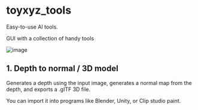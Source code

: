 # toyxyz_tools
Easy-to-use AI tools. 

GUI with a collection of handy tools

![image](https://github.com/user-attachments/assets/1a49aba0-42cd-4634-a2ef-d7b456d204a9)


## 1. Depth to normal / 3D model

  Generates a depth using the input image, generates a normal map from the depth, and exports a .gITF 3D file. 

  You can import it into programs like Blender, Unity, or Clip studio paint. 

